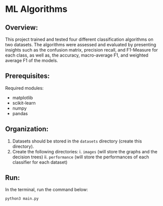 # ML Algorithms

## Overview:
This project trained and tested four different classification algorithms on two datasets. The algorithms were assessed and evaluated by presenting insights such as the confusion matrix, precision recall, and F1-Measure for each class, as well as, the accuracy, macro-average F1, and weighted average F1 of the models. 

## Prerequisites:
Required modules:
- matplotlib
- scikit-learn
- numpy
- pandas

## Organization:

1. Datasets should be stored in the `datasets` directory (create this directory).
2. Create the following directories:
    i. `images` (will store the graphs and the decision trees)
    ii. `performance` (will store the performances of each classifier for each dataset)

## Run:

In the terminal, run the command below:
```bash
python3 main.py


